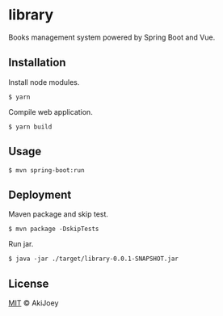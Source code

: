# library

Books management system powered by Spring Boot and Vue.

## Installation

Install node modules.

`$ yarn`

Compile web application.

`$ yarn build`

## Usage

`$ mvn spring-boot:run`

## Deployment

Maven package and skip test.

`$ mvn package -DskipTests`

Run jar.

`$ java -jar ./target/library-0.0.1-SNAPSHOT.jar`

## License

[MIT](https://github.com/akijoey/library/blob/master/LICENSE) © AkiJoey

